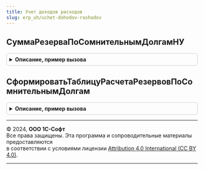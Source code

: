 ```yaml
---
title: Учет доходов расходов
slug: erp_uh/uchet-dohodov-rashodov
---
```



## СуммаРезерваПоСомнительнымДолгамНУ
<details style="margin: 1em 0; padding: 0.5em; border: 1px solid #ccc; border-radius: 6px;">

<summary style="font-weight: bold; cursor: pointer;">Описание, пример вызова</summary>

```bsl

// Рассчитывает сумму резерва по сомнительным долгам для целей налогового учета за налоговый период (с начала года),
// но без ограничения, предусмотренного п. 4 ст. 266 НК РФ.
//
// Параметры:
//  ОтчетныйПериод	 - Дата - Характеризует отчетный период - любая дата последнего месяца отчетного периода.
//  Организация		 - СправочникСсылка.Организации - организация, по данным которой рассчитывается сумма резерва.
//
// Возвращаемое значение:
//  Число - сумма резерва
//
Функция СуммаРезерваПоСомнительнымДолгамНУ(ОтчетныйПериод, Организация) Экспорт
```

Пример вызова
```bsl
Результат = УчетДоходовРасходов.СуммаРезерваПоСомнительнымДолгамНУ(ОтчетныйПериод, Организация) 
```
</details>

## СформироватьТаблицуРасчетаРезервовПоСомнительнымДолгам
<details style="margin: 1em 0; padding: 0.5em; border: 1px solid #ccc; border-radius: 6px;">

<summary style="font-weight: bold; cursor: pointer;">Описание, пример вызова</summary>

```bsl

// Начисляет суммы резерва по каждой задолженности отдельно в соответствии с учетной политикой.
// При начислении сумм для целей налогового учета, может учитываться ограничение, предусмотренное п. 4 ст. 266 НК РФ.
// Такое ограничение должно быть рассчитано ранее, выражено в виде доли и записано в регистр сведений ДолиСписанияКосвенныхРасходов.
//
// Параметры:
// 	СтруктураПараметров - ТаблицаЗначений - параметры получения таблицы резервов. Содержит колонки:
//		* Период - Дата - Дата среза остатков резерва
//		* Организация - СправочникСсылка.Организации - Организация, для которой необходимо получить сумму резерва
// 	ТаблицаДолейКосвенныхРасходов	- ТаблицаЗначений - таблица, с долями косвенных расходов за текущий период.
//
// Возвращаемое значение:
//  ТаблицаЗначений - см. НовыйНачислениеРезерваПоСомнительнымДолгам.
//
Функция СформироватьТаблицуРасчетаРезервовПоСомнительнымДолгам(СтруктураПараметров, ТаблицаДолейКосвенныхРасходов) Экспорт
```

Пример вызова
```bsl
Результат = УчетДоходовРасходов.СформироватьТаблицуРасчетаРезервовПоСомнительнымДолгам(СтруктураПараметров, ТаблицаДолейКосвенныхРасходов) 
```
</details>

---

© 2024, **ООО 1С-Софт**  
Все права защищены. Эта программа и сопроводительные материалы предоставляются  
в соответствии с условиями лицензии [Attribution 4.0 International (CC BY 4.0)](https://creativecommons.org/licenses/by/4.0/legalcode).

---
